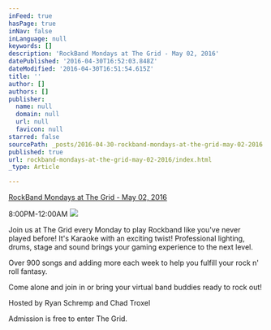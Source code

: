 ```yaml
---
inFeed: true
hasPage: true
inNav: false
inLanguage: null
keywords: []
description: 'RockBand Mondays at The Grid - May 02, 2016'
datePublished: '2016-04-30T16:52:03.848Z'
dateModified: '2016-04-30T16:51:54.615Z'
title: ''
author: []
authors: []
publisher:
  name: null
  domain: null
  url: null
  favicon: null
starred: false
sourcePath: _posts/2016-04-30-rockband-mondays-at-the-grid-may-02-2016.md
published: true
url: rockband-mondays-at-the-grid-may-02-2016/index.html
_type: Article

---
```

[RockBand Mondays at The Grid - May 02, 2016][0]

8:00PM-12:00AM
![](https://the-grid-user-content.s3-us-west-2.amazonaws.com/6fd2266c-4f0c-48d1-bd1c-f7d3b1b41480.jpg)

Join us at The Grid every Monday to play Rockband like you've never played before! It's Karaoke with an exciting twist! Professional lighting, drums, stage and sound brings your gaming experience to the next level.  

Over 900 songs and adding more each week to help you fulfill your rock n' roll fantasy.

Come alone and join in or bring your virtual band buddies ready to rock out!

Hosted by Ryan Schremp and Chad Troxel

Admission is free to enter The Grid.

[0]: https://www.taphunter.com/events/rockband-mondays-at-the-grid/6224176388243456